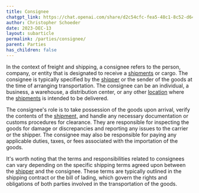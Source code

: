```yaml
---
title: Consignee
chatgpt_link: https://chat.openai.com/share/d2c54cfc-fea5-48c1-8c52-d6449e133b21
author: Christopher Schoeder
date: 2023-DEC-13
layout: subarticle
permalink: /parties/consignee/
parent: Parties
has_children: false
---
```


In the context of freight and shipping, a consignee refers to the person, company, or entity that is designated to receive a <a href="/glossery/shipments">shipments</a> or cargo. The consignee is typically specified by the <a href="/parties/shipper">shipper</a> or the sender of the goods at the time of arranging transportation. The consignee can be an individual, a business, a warehouse, a distribution center, or any other <a href="/locations/">location</a> where the <a href="/glossery/shipments">shipments</a> is intended to be delivered.

The consignee's role is to take possession of the goods upon arrival, verify the contents of the <a href="/glossery/shipments">shipment,</a> and handle any necessary documentation or customs procedures for clearance. They are responsible for inspecting the goods for damage or discrepancies and reporting any issues to the carrier or the shipper. The consignee may also be responsible for paying any applicable duties, taxes, or fees associated with the importation of the goods.

It's worth noting that the terms and responsibilities related to consignees can vary depending on the specific shipping terms agreed upon between the <a href="/parties/shipper">shipper</a> and the consignee. These terms are typically outlined in the shipping contract or the bill of lading, which govern the rights and obligations of both parties involved in the transportation of the goods.
